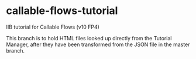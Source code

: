 # callable-flows-tutorial
IIB tutorial for Callable Flows (v10 FP4)

This branch is to hold HTML files looked up directly from the Tutorial Manager, after they have been transformed from the JSON file in the master branch.
